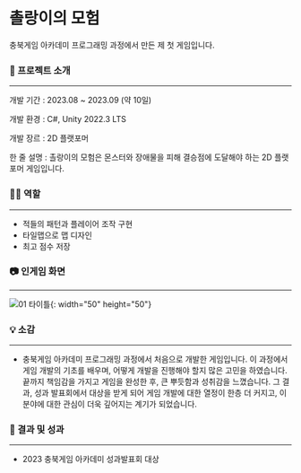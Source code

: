 # 촐랑이의 모험

충북게임 아카데미 프로그래밍 과정에서 만든 제 첫 게임입니다.



### 📝 프로젝트 소개

***
개발 기간 : 2023.08 ~ 2023.09 (약 10일)

개발 환경 : C#, Unity 2022.3 LTS

개발 장르 : 2D 플랫포머

한 줄 설명 : 촐랑이의 모험은 몬스터와 장애물을 피해 결승점에 도달해야 하는 2D 플랫포머 게임입니다.



### 🙋‍♂️ 역할

***

- 적들의 패턴과 플레이어 조작 구현
- 타일맵으로 맵 디자인
- 최고 점수 저장

### 📷 인게임 화면

***

![01 타이틀](https://github.com/user-attachments/assets/884a0ca9-d859-445b-8dca-a7bb0328bb91){: width="50" height="50"}

### 💡 소감

***

- 충북게임 아카데미 프로그래밍 과정에서 처음으로 개발한 게임입니다. 이 과정에서 게임 개발의 기초를 배우며, 어떻게 개발을 진행해야 할지 많은 고민을 하였습니다. 끝까지 책임감을 가지고 게임을 완성한 후, 큰 뿌듯함과 성취감을 느꼈습니다. 그 결과, 성과 발표회에서 대상을 받게 되어 게임 개발에 대한 열정이 한층 더 커지고, 이 분야에 대한 관심이 더욱 깊어지는 계기가 되었습니다.



### 🎯 결과 및 성과

***
- 2023 충북게임 아카데미 성과발표회 대상

